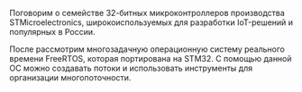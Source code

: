 Поговорим о семействе 32-битных микроконтроллеров производства STMicroelectronics, широкоиспользуемых для разработки IoT-решений и популярных в России.

После рассмотрим многозадачную операционную систему реального времени FreeRTOS, которая портирована на STM32. С помощью данной ОС можно создавать потоки и использовать инструменты для организации многопоточности.